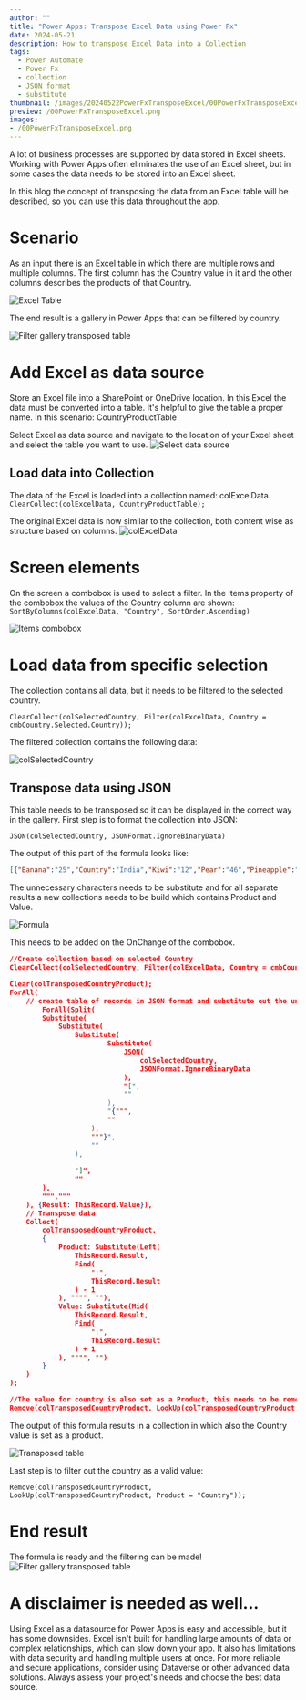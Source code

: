 ```yaml
---
author: ""
title: "Power Apps: Transpose Excel Data using Power Fx"
date: 2024-05-21
description: How to transpose Excel Data into a Collection
tags:
  - Power Automate
  - Power Fx
  - collection
  - JSON format
  - substitute
thumbnail: /images/20240522PowerFxTransposeExcel/00PowerFxTransposeExcel.png
preview: /00PowerFxTransposeExcel.png
images: 
- /00PowerFxTransposeExcel.png
---
```


A lot of business processes are supported by data stored in Excel sheets.
Working with Power Apps often eliminates the use of an Excel sheet, but in some cases the data needs to be stored into an Excel sheet.

In this blog the concept of transposing the data from an Excel table will be described, so you can use this data throughout the app.

# Scenario
As an input there is an Excel table in which there are multiple rows and multiple columns. The first column has the Country value in it and the other columns describes the products of that Country.

![Excel Table](/images/20240522PowerFxTransposeExcel/1-ExcelTable.png)

The end result is a gallery in Power Apps that can be filtered by country.

![Filter gallery transposed table](/images/20240522PowerFxTransposeExcel/2-EndResult.gif)


# Add Excel as data source
Store an Excel file into a SharePoint or OneDrive location. In this Excel the data must be converted into a table. It's helpful to give the table a proper name.
In this scenario: CountryProductTable

Select Excel as data source and navigate to the location of your Excel sheet and select the table you want to use.
![Select data source](/images/20240522PowerFxTransposeExcel/3-SelectDatasource.png)


## Load data into Collection
The data of the Excel is loaded into a collection named: <kbb>colExcelData</kbd>.
`ClearCollect(colExcelData, CountryProductTable);`

The original Excel data is now similar to the collection, both content wise as structure based on columns. 
![colExcelData](/images/20240522PowerFxTransposeExcel/4-colExcelData.png)

# Screen elements
On the screen a combobox is used to select a filter. 
In the Items property of the combobox the values of the Country column are shown: 
`SortByColumns(colExcelData, "Country", SortOrder.Ascending)`

![Items combobox](/images/20240522PowerFxTransposeExcel/comboboxItems.png)


# Load data from specific selection
The collection contains all data, but it needs to be filtered to the selected country.

`ClearCollect(colSelectedCountry, Filter(colExcelData, Country = cmbCountry.Selected.Country));`

The filtered collection contains the following data:

![colSelectedCountry](/images/20240522PowerFxTransposeExcel/5-colSelectedCountry.png)


## Transpose data using JSON
This table needs to be transposed so it can be displayed in the correct way in the gallery. 
First step is to format the collection into JSON:

`JSON(colSelectedCountry, JSONFormat.IgnoreBinaryData)`




The output of this part of the formula looks like:

```json
[{"Banana":"25","Country":"India","Kiwi":"12","Pear":"46","Pineapple":"174","Strawberry":"55"}]
```

The unnecessary characters needs to be substitute and for all separate results a new collections needs to be build which contains Product and Value.


![Formula](/images/20240522PowerFxTransposeExcel/6-Formula.png)

This needs to be added on the OnChange of the combobox.

```json
//Create collection based on selected Country
ClearCollect(colSelectedCountry, Filter(colExcelData, Country = cmbCountry.Selected.Country)); 

Clear(colTransposedCountryProduct);
ForAll(
    // create table of records in JSON format and substitute out the unneeded characters
        ForAll(Split(
        Substitute(
            Substitute(
                Substitute(                      
                        Substitute(                          
                            JSON(
                                colSelectedCountry,
                                JSONFormat.IgnoreBinaryData
                            ),                            
                            "[",
                            ""
                        ),
                        "{""",
                        ""
                    ),
                    """}",
                    ""
                ),
                
                "]",
                ""         
        ),
        ""","""  
    ), {Result: ThisRecord.Value}),
    // Transpose data
    Collect(
        colTransposedCountryProduct,
        { 
            Product: Substitute(Left(
                ThisRecord.Result,
                Find(
                    ":",
                    ThisRecord.Result
                ) - 1
            ), """", ""), 
            Value: Substitute(Mid(
                ThisRecord.Result,               
                Find(
                    ":",
                    ThisRecord.Result
                ) + 1
            ), """", "")
        }
    )
);

//The value for country is also set as a Product, this needs to be removed from the collection
Remove(colTransposedCountryProduct, LookUp(colTransposedCountryProduct, Product = "Country"));
```

The output of this formula results in a collection in which also the Country value is set as a product.

![Transposed table](/images/20240522PowerFxTransposeExcel/7-colTransposedTable.png)


Last step is to filter out the country as a valid value:

`Remove(colTransposedCountryProduct, LookUp(colTransposedCountryProduct, Product = "Country"));`






# End result
The formula is ready and the filtering can be made!
![Filter gallery transposed table](/images/20240522PowerFxTransposeExcel/2-EndResult.gif)


# A disclaimer is needed as well... 
Using Excel as a datasource for Power Apps is easy and accessible, but it has some downsides. Excel isn't built for handling large amounts of data or complex relationships, which can slow down your app. It also has limitations with data security and handling multiple users at once. For more reliable and secure applications, consider using Dataverse or other advanced data solutions. Always assess your project's needs and choose the best data source.
